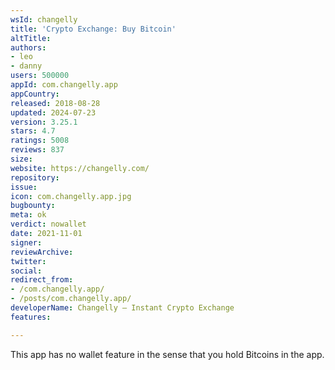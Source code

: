 ```yaml
---
wsId: changelly
title: 'Crypto Exchange: Buy Bitcoin'
altTitle: 
authors:
- leo
- danny
users: 500000
appId: com.changelly.app
appCountry: 
released: 2018-08-28
updated: 2024-07-23
version: 3.25.1
stars: 4.7
ratings: 5008
reviews: 837
size: 
website: https://changelly.com/
repository: 
issue: 
icon: com.changelly.app.jpg
bugbounty: 
meta: ok
verdict: nowallet
date: 2021-11-01
signer: 
reviewArchive: 
twitter: 
social: 
redirect_from:
- /com.changelly.app/
- /posts/com.changelly.app/
developerName: Changelly – Instant Crypto Exchange
features: 

---
```


This app has no wallet feature in the sense that you hold Bitcoins in the app.
